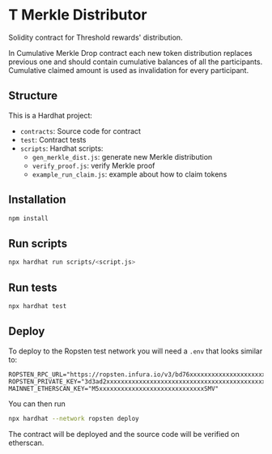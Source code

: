 # T Merkle Distributor

Solidity contract for Threshold rewards' distribution.

In Cumulative Merkle Drop contract each new token distribution replaces previous one and should contain cumulative balances of all the participants. Cumulative claimed amount is used as invalidation for every participant.

## Structure

This is a Hardhat project:

* `contracts`: Source code for contract
* `test`: Contract tests
* `scripts`: Hardhat scripts:
  * `gen_merkle_dist.js`: generate new Merkle distribution
  * `verify_proof.js`: verify Merkle proof
  * `example_run_claim.js`: example about how to claim tokens

## Installation

```bash
npm install
```

## Run scripts

```bash
npx hardhat run scripts/<script.js>
```

## Run tests

```bash
npx hardhat test
```

## Deploy
To deploy to the Ropsten test network you will need a `.env` that looks similar to:

```
ROPSTEN_RPC_URL="https://ropsten.infura.io/v3/bd76xxxxxxxxxxxxxxxxxxxxxxxxxff0"
ROPSTEN_PRIVATE_KEY="3d3ad2xxxxxxxxxxxxxxxxxxxxxxxxxxxxxxxxxxxxxxxxxxxxxxxxxxxxxxxx87b"
MAINNET_ETHERSCAN_KEY="M5xxxxxxxxxxxxxxxxxxxxxxxxxxxxxSMV"
```

You can then run
```bash
npx hardhat --network ropsten deploy
```

The contract will be deployed and the source code will be verified on etherscan.